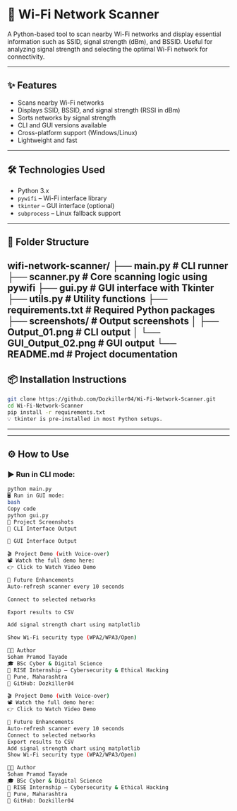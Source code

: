 # 📶 Wi-Fi Network Scanner

A Python-based tool to scan nearby Wi-Fi networks and display essential information such as SSID, signal strength (dBm), and BSSID. Useful for analyzing signal strength and selecting the optimal Wi-Fi network for connectivity.

---

## ✨ Features

- Scans nearby Wi-Fi networks
- Displays SSID, BSSID, and signal strength (RSSI in dBm)
- Sorts networks by signal strength
- CLI and GUI versions available
- Cross-platform support (Windows/Linux)
- Lightweight and fast

---

## 🛠️ Technologies Used

- Python 3.x
- `pywifi` – Wi-Fi interface library
- `tkinter` – GUI interface (optional)
- `subprocess` – Linux fallback support

---

## 📁 Folder Structure
wifi-network-scanner/
├── main.py # CLI runner
├── scanner.py # Core scanning logic using pywifi
├── gui.py # GUI interface with Tkinter
├── utils.py # Utility functions
├── requirements.txt # Required Python packages
├── screenshots/ # Output screenshots
│ ├── Output_01.png # CLI output
│ └── GUI_Output_02.png # GUI output
└── README.md # Project documentation
---
## 📦 Installation Instructions

```bash
git clone https://github.com/Dozkiller04/Wi-Fi-Network-Scanner.git
cd Wi-Fi-Network-Scanner
pip install -r requirements.txt
💡 tkinter is pre-installed in most Python setups.
```
---

---

## ⚙️ How to Use

### ▶️ Run in CLI mode:
```bash
python main.py
🖥️ Run in GUI mode:
bash
Copy code
python gui.py
📸 Project Screenshots
🔹 CLI Interface Output

🔹 GUI Interface Output

🎬 Project Demo (with Voice-over)
📽️ Watch the full demo here:
👉 Click to Watch Video Demo

🚀 Future Enhancements
Auto-refresh scanner every 10 seconds

Connect to selected networks

Export results to CSV

Add signal strength chart using matplotlib

Show Wi-Fi security type (WPA2/WPA3/Open)

👨‍💻 Author
Soham Pramod Tayade
🎓 BSc Cyber & Digital Science
🏢 RISE Internship – Cybersecurity & Ethical Hacking
📍 Pune, Maharashtra
🔗 GitHub: Dozkiller04

🎬 Project Demo (with Voice-over)
📽️ Watch the full demo here:
👉 Click to Watch Video Demo

🚀 Future Enhancements
Auto-refresh scanner every 10 seconds
Connect to selected networks
Export results to CSV
Add signal strength chart using matplotlib
Show Wi-Fi security type (WPA2/WPA3/Open)

👨‍💻 Author
Soham Pramod Tayade
🎓 BSc Cyber & Digital Science
🏢 RISE Internship – Cybersecurity & Ethical Hacking
📍 Pune, Maharashtra
🔗 GitHub: Dozkiller04

